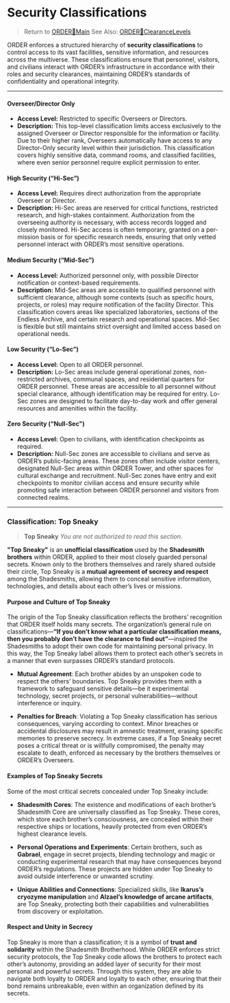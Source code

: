 # Security Classifications

> Return to [ORDER🔻Main](ORDER🔻Main.md)
> See Also: [ORDER🔻ClearanceLevels](ORDER🔻ClearanceLevels.md)

ORDER enforces a structured hierarchy of **security classifications** to control access to its vast facilities, sensitive information, and resources across the multiverse. These classifications ensure that personnel, visitors, and civilians interact with ORDER’s infrastructure in accordance with their roles and security clearances, maintaining ORDER’s standards of confidentiality and operational integrity.

---

#### Overseer/Director Only

- **Access Level:** Restricted to specific Overseers or Directors.
- **Description:** This top-level classification limits access exclusively to the assigned Overseer or Director responsible for the information or facility. Due to their higher rank, Overseers automatically have access to any Director-Only security level within their jurisdiction. This classification covers highly sensitive data, command rooms, and classified facilities, where even senior personnel require explicit permission to enter.

#### High Security (“Hi-Sec”)

- **Access Level:** Requires direct authorization from the appropriate Overseer or Director.
- **Description:** Hi-Sec areas are reserved for critical functions, restricted research, and high-stakes containment. Authorization from the overseeing authority is necessary, with access records logged and closely monitored. Hi-Sec access is often temporary, granted on a per-mission basis or for specific research needs, ensuring that only vetted personnel interact with ORDER’s most sensitive operations.

#### Medium Security (“Mid-Sec”)

- **Access Level:** Authorized personnel only, with possible Director notification or context-based requirements.
- **Description:** Mid-Sec areas are accessible to qualified personnel with sufficient clearance, although some contexts (such as specific hours, projects, or roles) may require notification of the facility Director. This classification covers areas like specialized laboratories, sections of the Endless Archive, and certain research and operational spaces. Mid-Sec is flexible but still maintains strict oversight and limited access based on operational needs.

#### Low Security (“Lo-Sec”)

- **Access Level:** Open to all ORDER personnel.
- **Description:** Lo-Sec areas include general operational zones, non-restricted archives, communal spaces, and residential quarters for ORDER personnel. These areas are accessible to all personnel without special clearance, although identification may be required for entry. Lo-Sec zones are designed to facilitate day-to-day work and offer general resources and amenities within the facility.

#### Zero Security (“Null-Sec")

- **Access Level:** Open to civilians, with identification checkpoints as required.
- **Description:** Null-Sec zones are accessible to civilians and serve as ORDER’s public-facing areas. These zones often include visitor centers, designated Null-Sec areas within ORDER Tower, and other spaces for cultural exchange and recruitment. Null-Sec zones have entry and exit checkpoints to monitor civilian access and ensure security while promoting safe interaction between ORDER personnel and visitors from connected realms.

---

### Classification: Top Sneaky

> **Top Sneaky**
> *You are not authorized to read this section.*

**"Top Sneaky"** is an **unofficial classification** used by the **Shadesmith brothers** within ORDER, applied to their most closely guarded personal secrets. Known only to the brothers themselves and rarely shared outside their circle, Top Sneaky is a **mutual agreement of secrecy and respect** among the Shadesmiths, allowing them to conceal sensitive information, technologies, and details about each other’s lives or missions.

#### Purpose and Culture of Top Sneaky

The origin of the Top Sneaky classification reflects the brothers’ recognition that ORDER itself holds many secrets. The organization’s general rule on classifications—**“If you don’t know what a particular classification means, then you probably don’t have the clearance to find out”**—inspired the Shadesmiths to adopt their own code for maintaining personal privacy. In this way, the Top Sneaky label allows them to protect each other’s secrets in a manner that even surpasses ORDER’s standard protocols.

- **Mutual Agreement**: Each brother abides by an unspoken code to respect the others’ boundaries. Top Sneaky provides them with a framework to safeguard sensitive details—be it experimental technology, secret projects, or personal vulnerabilities—without interference or inquiry.
    
- **Penalties for Breach**: Violating a Top Sneaky classification has serious consequences, varying according to context. Minor breaches or accidental disclosures may result in amnestic treatment, erasing specific memories to preserve secrecy. In extreme cases, if a Top Sneaky secret poses a critical threat or is willfully compromised, the penalty may escalate to death, enforced as necessary by the brothers themselves or ORDER’s Overseers.
    

#### Examples of Top Sneaky Secrets

Some of the most critical secrets concealed under Top Sneaky include:

- **Shadesmith Cores**: The existence and modifications of each brother’s Shadesmith Core are universally classified as Top Sneaky. These cores, which store each brother’s consciousness, are concealed within their respective ships or locations, heavily protected from even ORDER’s highest clearance levels.
    
- **Personal Operations and Experiments**: Certain brothers, such as **Gabrael**, engage in secret projects, blending technology and magic or conducting experimental research that may have consequences beyond ORDER’s regulations. These projects are hidden under Top Sneaky to avoid outside interference or unwanted scrutiny.
    
- **Unique Abilities and Connections**: Specialized skills, like **Ikarus’s cryozyme manipulation** and **Alzael’s knowledge of arcane artifacts**, are Top Sneaky, protecting both their capabilities and vulnerabilities from discovery or exploitation.
    

#### Respect and Unity in Secrecy

Top Sneaky is more than a classification; it is a symbol of **trust and solidarity** within the Shadesmith Brotherhood. While ORDER enforces strict security protocols, the Top Sneaky code allows the brothers to protect each other’s autonomy, providing an added layer of security for their most personal and powerful secrets. Through this system, they are able to navigate both loyalty to ORDER and loyalty to each other, ensuring that their bond remains unbreakable, even within an organization defined by its secrets.